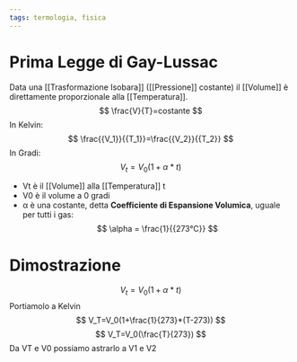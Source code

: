 ```yaml
---
tags: termologia, fisica
---
```

# Prima Legge di Gay-Lussac
Data una [[Trasformazione Isobara]] ([[Pressione]] costante) il [[Volume]] è direttamente proporzionale alla [[Temperatura]].
$$
\frac{V}{T}=costante
$$
In Kelvin:
$$
\frac{{V_1}}{{T_1}}=\frac{{V_2}}{{T_2}}
$$
In Gradi:
$$
V_t=V_0(1+\alpha*t)
$$
- Vt è il [[Volume]] alla [[Temperatura]] t
- V0 è il volume a 0 gradi
- α è una costante, detta __Coefficiente di Espansione Volumica__, uguale per tutti i gas:
$$
\alpha = \frac{1}{{273°C}}
$$ 
# Dimostrazione
$$
V_t=V_0(1+\alpha*t)
$$
Portiamolo a Kelvin
$$
V_T=V_0(1+\frac{1}{273}*(T-273))
$$
$$
V_T=V_0(\frac{T}{273})
$$
Da VT e V0 possiamo astrarlo a V1 e V2

